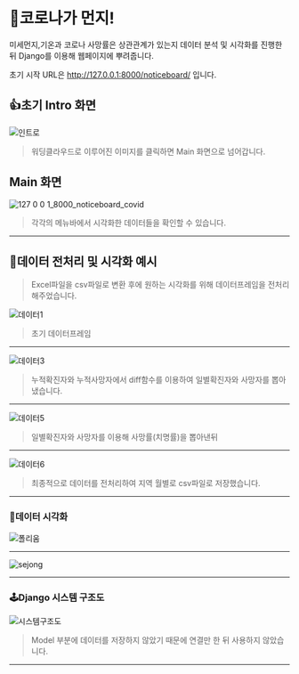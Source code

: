 # 🙌코로나가 먼지!
미세먼지,기온과 코로나 사망률은 상관관계가 있는지 데이터 분석 및 시각화를 진행한 뒤 Django를 이용해 웹페이지에 뿌려줍니다.


초기 시작 URL은 http://127.0.0.1:8000/noticeboard/ 입니다.


## 👍초기 Intro 화면
![인트로](https://user-images.githubusercontent.com/46741844/127413535-a4bc1560-2781-4b7f-a6b7-ceef5397b60a.PNG)
> 워딩클라우드로 이루어진 이미지를 클릭하면 Main 화면으로 넘어갑니다.

## Main 화면
![127 0 0 1_8000_noticeboard_covid](https://user-images.githubusercontent.com/46741844/127414774-074977be-0331-4144-98ad-10daa253a428.png)
> 각각의 메뉴바에서 시각화한 데이터들을 확인할 수 있습니다.


***
## 👀데이터 전처리 및 시각화 예시
> Excel파일을 csv파일로 변환 후에 원하는 시각화를 위해 데이터프레임을 전처리 해주었습니다.


![데이터1](https://user-images.githubusercontent.com/46741844/127415694-90c23565-0878-4a49-9d6e-276ecd463f2a.PNG)
> 초기 데이터프레임 
***
![데이터3](https://user-images.githubusercontent.com/46741844/127415710-5f6db527-ab98-4411-8131-d5343c4256dd.PNG)
> 누적확진자와 누적사망자에서 diff함수를 이용하여 일별확진자와 사망자를 뽑아냈습니다.
***
![데이터5](https://user-images.githubusercontent.com/46741844/127415717-a9bb5099-84c0-4e9d-90bc-f5590fccdf06.PNG)
> 일별확진자와 사망자를 이용해 사망률(치명률)을 뽑아낸뒤
***
![데이터6](https://user-images.githubusercontent.com/46741844/127415719-4ed56e95-89eb-43f3-8cd6-fe1e35baed63.PNG)
> 최종적으로 데이터를 전처리하여 지역 월별로 csv파일로 저장했습니다.
***
### 🧒데이터 시각화
![폴리움](https://user-images.githubusercontent.com/46741844/127418506-3ac8804c-c662-4443-9c49-8bd7bb7145b9.png)
***
![sejong](https://user-images.githubusercontent.com/46741844/127418637-2374cd12-9ae5-450f-aa90-e1ea6d6c7eab.png)
***
### 🕹Django 시스템 구조도
![시스템구조도](https://user-images.githubusercontent.com/46741844/127418500-e7483107-8984-42fd-a93c-7f16ebad6aa9.png)
> Model 부분에 데이터를 저장하지 않았기 때문에 연결만 한 뒤 사용하지 않았습니다.
***
